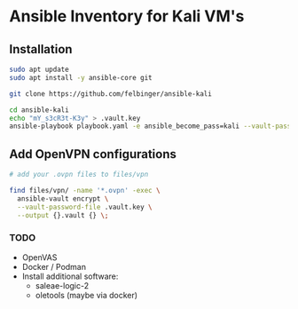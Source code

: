 # Ansible Inventory for Kali VM's
## Installation
```sh
sudo apt update
sudo apt install -y ansible-core git

git clone https://github.com/felbinger/ansible-kali

cd ansible-kali
echo "mY_s3cR3t-K3y" > .vault.key
ansible-playbook playbook.yaml -e ansible_become_pass=kali --vault-password .vault.key
```

## Add OpenVPN configurations
```sh
# add your .ovpn files to files/vpn

find files/vpn/ -name '*.ovpn' -exec \
  ansible-vault encrypt \
  --vault-password-file .vault.key \
  --output {}.vault {} \;
```

### TODO
* OpenVAS
* Docker / Podman
* Install additional software:
  * saleae-logic-2
  * oletools (maybe via docker)
